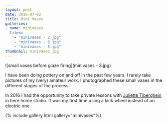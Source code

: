 ```yaml
---
layout: post
date: 2016-07-02
title: Mini Vases
galleries:
- name: minivases
  files:
    - "minivases - 2.jpg"
    - "minivases - 3.jpg"
    - "minivases - 5.jpg"
thumbnail: minivases.jpg
---
```


![small vases before glaze firing](minivases - 3.jpg)

I have been doing pottery on and off in the past few years. I rarely take pictures
of my (very) amateur work. I photographed these small vases in the different stages
of the process.

In 2016 I had the opportunity to take private lessons with [Juliette Tiberghein](http://www.artistes-meudon.fr/html/Juliette%20Tiberghien) in
here home studio. It was my first time using a kick wheel instead of an electric one.


{% include gallery.html gallery="minivases"%}
